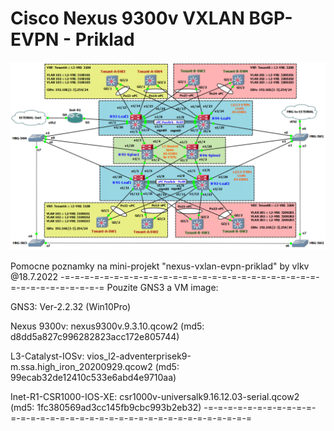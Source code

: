 # Cisco Nexus 9300v VXLAN BGP-EVPN - Priklad
![GNS3 - testovacia VXLAN-EVPN topologia](https://github.com/vincentvlk/nexus-vxlan-evpn-priklad/blob/main/gh-gns3-vxlan-evpn-topologia.png)

Pomocne poznamky na mini-projekt "nexus-vxlan-evpn-priklad" by vlkv @18.7.2022
-=-=-=-=-=-=-=-=-=-=-=-=-=-=-=-=-=-=-=-=-=-=-=-=-=-=-=-=-=-=-=-=-=-=-=-=
Pouzite GNS3 a VM image:

GNS3: Ver-2.2.32 (Win10Pro)

Nexus 9300v: nexus9300v.9.3.10.qcow2 (md5: d8dd5a827c996282823acc172e805744)

L3-Catalyst-IOSv: vios_l2-adventerprisek9-m.ssa.high_iron_20200929.qcow2
                  (md5: 99ecab32de12410c533e6abd4e9710aa)

Inet-R1-CSR1000-IOS-XE: csr1000v-universalk9.16.12.03-serial.qcow2
                        (md5: 1fc380569ad3cc145fb9cbc993b2eb32)
-=-=-=-=-=-=-=-=-=-=-=-=-=-=-=-=-=-=-=-=-=-=-=-=-=-=-=-=-=-=-=-=-=-=-=-=
